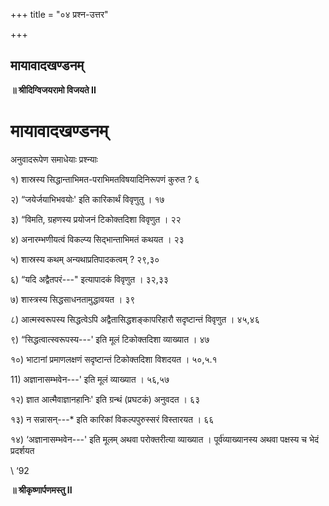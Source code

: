 +++
title = "०४ प्रश्न-उत्तर"

+++


## मायावादखण्डनम्‌

**॥ श्रीदिग्विजयरामो विजयते II**

# मायावादखण्डनम्‌

अनुवादरूपेण समाधेयाः प्रश्न्याः

१) शास्रस्य सिद्धान्ताभिमत-पराभिमतविषयादिनिरूपणं कुरुत ? ६

२) “जयेर्जयाभिभवयोः' इति कारिकार्थं विवृणुतु । १७

३) “विमति, ग्रहणस्य प्रयोजनं टिकोक्तदिशा विवृणुत । २२

४) अनारम्भणीयत्वं विकल्प्य सिद्भान्ताभिमतं कथयत । २३

५) शास्रस्य कथम् अन्यथाप्रतिपादकत्वम्‌ ? २९,३०

६) “यदि अद्वैतपरं---" इत्यापादकं विवृणुत । ३२,३३

७) शास्त्रस्य सिद्धसाधनतामुद्धावयत । ३९

८) आत्मस्वरूपस्य सिद्धत्वेऽपि अद्वैतासिद्धशङ्कापरिहारौ सदृष्टान्तं विवृणुत । ४५,४६

९) “सिद्धत्वात्स्वरूपस्य---' इति मूलं टिकोक्तदिशा व्याख्यात । ४७

१०) भाटानां प्रमाणलक्षणं सदृष्टान्तं टिकोक्तदिशा विशदयत । ५०,५.१

11\) अज्ञानासम्भवेन---' इति मूलं व्याख्यात । ५६,५७

१२) ज्ञात आत्मैवाज्ञानहानिः' इति ग्रन्थं (प्रघटकं) अनुवदत । ६३

१३) न सन्नासन्‌---\* इति कारिकां विकल्पपुरुस्सरं विस्तारयत । ६६

१४) ‘अज्ञानासम्भवेन---' इति मूलम् अथवा परोक्तरीत्या व्याख्यात । पूर्व॑व्याख्यानस्य अथवा पक्षस्य च भेदं प्रदर्शयत

\\ ‘92

**॥ श्रीकृष्णार्पणमस्तु II**

  


